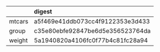 |       |digest                           |
|:------|:--------------------------------|
|mtcars |a5f469e41ddb073cc4f9122353e3d433 |
|group  |c35e80ebfe92847be6d5e356523764da |
|weight |5a1940820a4106fc0f77b4c81fc28a94 |
